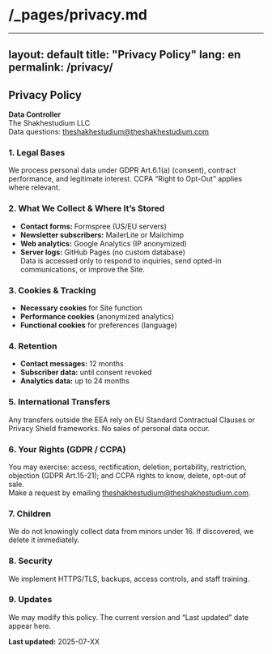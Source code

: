 # /_pages/privacy.md

---
layout: default
title: "Privacy Policy"
lang: en
permalink: /privacy/
---

## Privacy Policy

**Data Controller**  
The Shakhestudium LLC  
Data questions: theshakhestudium@theshakhestudium.com  

### 1. Legal Bases  
We process personal data under GDPR Art.6.1(a) (consent), contract performance, and legitimate interest. CCPA “Right to Opt-Out” applies where relevant.

### 2. What We Collect & Where It’s Stored  
- **Contact forms:** Formspree (US/EU servers)  
- **Newsletter subscribers:** MailerLite or Mailchimp  
- **Web analytics:** Google Analytics (IP anonymized)  
- **Server logs:** GitHub Pages (no custom database)  
Data is accessed only to respond to inquiries, send opted-in communications, or improve the Site.

### 3. Cookies & Tracking  
- **Necessary cookies** for Site function  
- **Performance cookies** (anonymized analytics)  
- **Functional cookies** for preferences (language)

### 4. Retention  
- **Contact messages:** 12 months  
- **Subscriber data:** until consent revoked  
- **Analytics data:** up to 24 months

### 5. International Transfers  
Any transfers outside the EEA rely on EU Standard Contractual Clauses or Privacy Shield frameworks. No sales of personal data occur.

### 6. Your Rights (GDPR / CCPA)  
You may exercise: access, rectification, deletion, portability, restriction, objection (GDPR Art.15-21); and CCPA rights to know, delete, opt-out of sale.  
Make a request by emailing theshakhestudium@theshakhestudium.com.

### 7. Children  
We do not knowingly collect data from minors under 16. If discovered, we delete it immediately.

### 8. Security  
We implement HTTPS/TLS, backups, access controls, and staff training.

### 9. Updates  
We may modify this policy. The current version and “Last updated” date appear here.

**Last updated:** 2025-07-XX  
